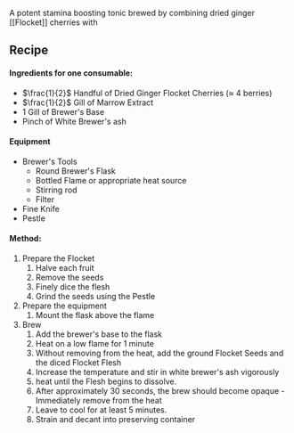 A potent stamina boosting tonic brewed by combining dried ginger [[Flocket]] cherries with 


## Recipe

#### Ingredients for one consumable:
- $\frac{1}{2}$ Handful of Dried Ginger Flocket Cherries ($\approx$ 4 berries)
- $\frac{1}{2}$ Gill of Marrow Extract
- $1$ Gill of  Brewer's Base
- Pinch of White Brewer's ash

#### Equipment
- Brewer's Tools
	- Round Brewer's Flask
	- Bottled Flame or appropriate heat source
	- Stirring rod
	- Filter
- Fine Knife
- Pestle


#### Method:
1. Prepare the Flocket
	1. Halve each fruit
	2. Remove the seeds
	3. Finely dice the flesh
	4. Grind the seeds using the Pestle
2. Prepare the equipment
	1. Mount the flask above the flame
3. Brew
	1. Add the brewer's base to the flask
	2. Heat on a low flame for 1 minute
	3. Without removing from the heat, add the ground Flocket Seeds and the diced Flocket Flesh
	4. Increase the temperature and stir in white brewer's ash vigorously
	6. heat until the Flesh begins to dissolve. 
	7. After approximately 30 seconds, the brew should become opaque - Immediately remove from the heat
	9. Leave to cool for at least 5 minutes.
	10. Strain and decant into preserving container
	